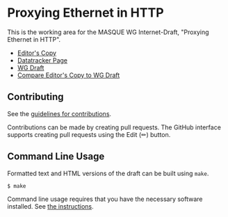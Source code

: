 # Proxying Ethernet in HTTP

This is the working area for the MASQUE WG Internet-Draft, "Proxying Ethernet in HTTP".

* [Editor's Copy](https://ietf-wg-masque.github.io/draft-ietf-masque-connect-ethernet/#go.draft-ietf-masque-connect-ethernet.html)
* [Datatracker Page](https://datatracker.ietf.org/doc/draft-ietf-masque-connect-ethernet)
* [WG Draft](https://datatracker.ietf.org/doc/html/draft-ietf-masque-connect-ethernet)
* [Compare Editor's Copy to WG Draft](https://ietf-wg-masque.github.io/draft-ietf-masque-connect-ethernet/#go.draft-ietf-masque-connect-ethernet.diff)


## Contributing

See the
[guidelines for contributions](https://github.com/ietf-wg-masque/draft-ietf-masque-connect-ethernet/blob/main/CONTRIBUTING.md).

Contributions can be made by creating pull requests.
The GitHub interface supports creating pull requests using the Edit (✏) button.


## Command Line Usage

Formatted text and HTML versions of the draft can be built using `make`.

```sh
$ make
```

Command line usage requires that you have the necessary software installed.  See
[the instructions](https://github.com/martinthomson/i-d-template/blob/main/doc/SETUP.md).
